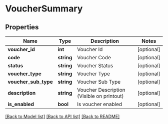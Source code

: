 # VoucherSummary

## Properties
Name | Type | Description | Notes
------------ | ------------- | ------------- | -------------
**voucher_id** | **int** | Voucher Id | [optional] 
**code** | **string** | Voucher Code | [optional] 
**status** | **string** | Voucher Status | [optional] 
**voucher_type** | **string** | Voucher Type | [optional] 
**voucher_sub_type** | **string** | Voucher Sub Type | [optional] 
**description** | **string** | Voucher Description (Visible on printout) | [optional] 
**is_enabled** | **bool** | Is voucher enabled | [optional] 

[[Back to Model list]](../README.md#documentation-for-models) [[Back to API list]](../README.md#documentation-for-api-endpoints) [[Back to README]](../README.md)


